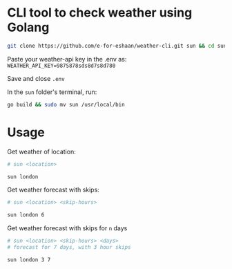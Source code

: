 # CLI tool to check weather using Golang

```bash
git clone https://github.com/e-for-eshaan/weather-cli.git sun && cd sun && go mod tidy && touch .env && code .env
```

Paste your weather-api key in the .env as:
`WEATHER_API_KEY=987S878sds8d7s8d780`

Save and close `.env`

In the `sun` folder's terminal, run:

```bash
go build && sudo mv sun /usr/local/bin
```

# Usage

Get weather of location:

```bash
# sun <location>

sun london
```

Get weather forecast with skips:
```bash
# sun <location> <skip-hours>

sun london 6
```

Get weather forecast with skips for `n` days
```bash
# sun <location> <skip-hours> <days>
# forecast for 7 days, with 3 hour skips

sun london 3 7 
```
 
